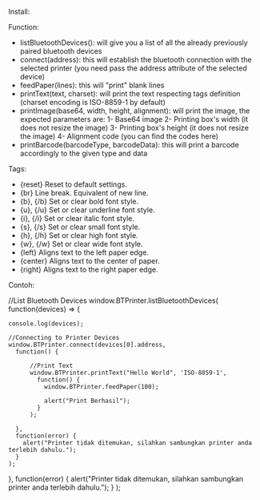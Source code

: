 Install:
<plugin name="com.esolution.btprinter" spec="https://github.com/frozenmaiden/cordova-esolution-btprinter.git" source="git" />

Function:

- listBluetoothDevices(): will give you a list of all the already previously paired bluetooth devices
- connect(address): this will establish the bluetooth connection with the selected printer (you need pass the address attribute of the selected device)
- feedPaper(lines): this will "print" blank lines
- printText(text, charset): will print the text respecting tags definition (charset encoding is ISO-8859-1 by default)
- printImage(base64, width, height, alignment): will print the image, the expected parameters are:
    1- Base64 image
    2- Printing box's width (it does not resize the image)
    3- Printing box's height (it does not resize the image)
    4- Alignment code (you can find the codes here)
- printBarcode(barcodeType, barcodeData): this will print a barcode accordingly to the given type and data

Tags:

- {reset} Reset to default settings.
- {br} Line break. Equivalent of new line.
- {b}, {/b} Set or clear bold font style.
- {u}, {/u} Set or clear underline font style.
- {i}, {/i} Set or clear italic font style.
- {s}, {/s} Set or clear small font style.
- {h}, {/h} Set or clear high font style.
- {w}, {/w} Set or clear wide font style.
- {left} Aligns text to the left paper edge.
- {center} Aligns text to the center of paper.
- {right} Aligns text to the right paper edge.

Contoh:

//List Bluetooth Devices
window.BTPrinter.listBluetoothDevices(
  function(devices) => {

    console.log(devices);

    //Connecting to Printer Devices
    window.BTPrinter.connect(devices[0].address,
      function() {

          //Print Text
          window.BTPrinter.printText("Hello World", 'ISO-8859-1',
            function() {
              window.BTPrinter.feedPaper(100);

              alert("Print Berhasil");
            }
          );

      },
      function(error) {
        alert("Printer tidak ditemukan, silahkan sambungkan printer anda terlebih dahulu.");
      }
    );
  },
  function(error) {
    alert("Printer tidak ditemukan, silahkan sambungkan printer anda terlebih dahulu.");
  }
);
